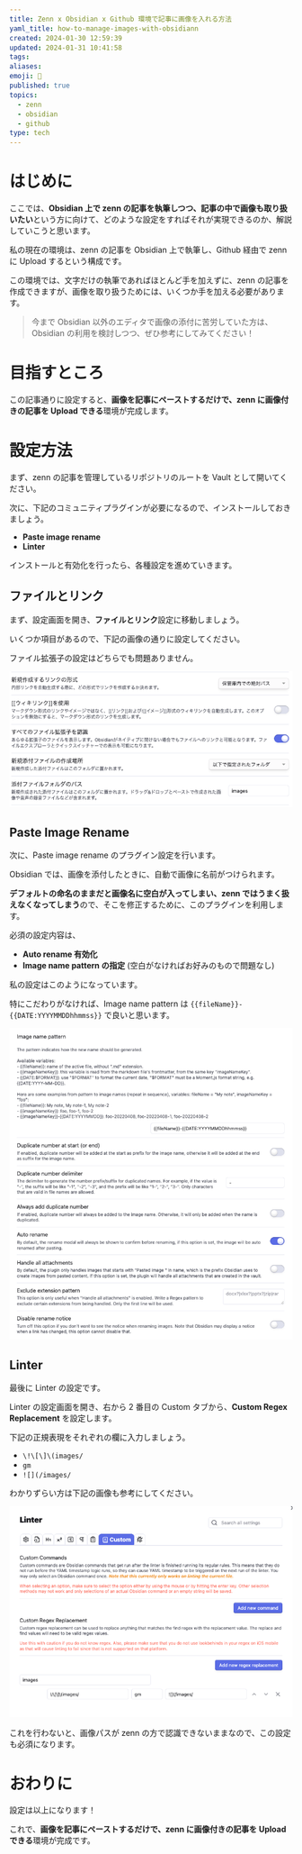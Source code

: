 ```yaml
---
title: Zenn x Obsidian x Github 環境で記事に画像を入れる方法
yaml_title: how-to-manage-images-with-obsidiann
created: 2024-01-30 12:59:39
updated: 2024-01-31 10:41:58
tags: 
aliases: 
emoji: 🐥
published: true
topics:
  - zenn
  - obsidian
  - github
type: tech
---
```


# はじめに

ここでは、**Obsidian 上で zenn の記事を執筆しつつ、記事の中で画像も取り扱いたい**という方に向けて、どのような設定をすればそれが実現できるのか、解説していこうと思います。

私の現在の環境は、zenn の記事を Obsidian 上で執筆し、Github 経由で zenn に Upload するという構成です。

この環境では、文字だけの執筆であればほとんど手を加えずに、zenn の記事を作成できますが、画像を取り扱うためには、いくつか手を加える必要があります。

> 今まで Obsidian 以外のエディタで画像の添付に苦労していた方は、Obsidian の利用を検討しつつ、ぜひ参考にしてみてください！

# 目指すところ

この記事通りに設定すると、**画像を記事にペーストするだけで、zenn に画像付きの記事を Upload できる**環境が完成します。

# 設定方法

まず、zenn の記事を管理しているリポジトリのルートを Vault として開いてください。

次に、下記のコミュニティプラグインが必要になるので、インストールしておきましょう。

- **Paste image rename**
- **Linter**

インストールと有効化を行ったら、各種設定を進めていきます。

## ファイルとリンク

まず、設定画面を開き、**ファイルとリンク**設定に移動しましょう。

いくつか項目があるので、下記の画像の通りに設定してください。

ファイル拡張子の設定はどちらでも問題ありません。

![](/images/how-to-manage-images-with-obsidiann-20240131102456.png)

## Paste Image Rename

次に、Paste image rename のプラグイン設定を行います。

Obsidian では、画像を添付したときに、自動で画像に名前がつけられます。

**デフォルトの命名のままだと画像名に空白が入ってしまい、zenn ではうまく扱えなくなってしまう**ので、そこを修正するために、このプラグインを利用します。

必須の設定内容は、

- **Auto rename 有効化**
- **Image name pattern の指定** (空白がなければお好みのもので問題なし)

私の設定はこのようになっています。

特にこだわりがなければ、Image name pattern は `{{fileName}}-{{DATE:YYYYMMDDhhmmss}}` で良いと思います。

![](/images/how-to-manage-images-with-obsidiann-20240131103047.png)

## Linter

最後に Linter の設定です。

Linter の設定画面を開き、右から 2 番目の Custom タブから、**Custom Regex Replacement** を設定します。

下記の正規表現をそれぞれの欄に入力しましょう。

- `\!\[\]\(images/`
- `gm`
- `![](/images/`

わかりずらい方は下記の画像も参考にしてください。

![](/images/how-to-manage-images-with-obsidiann-20240131103409.png)

これを行わないと、画像パスが zenn の方で認識できないままなので、この設定も必須になります。

# おわりに

設定は以上になります！

これで、**画像を記事にペーストするだけで、zenn に画像付きの記事を Upload できる**環境が完成です。
